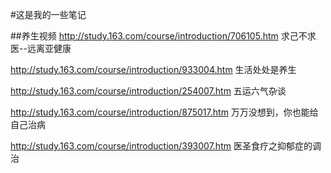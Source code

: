 #这是我的一些笔记

##养生视频
http://study.163.com/course/introduction/706105.htm  求己不求医--远离亚健康

http://study.163.com/course/introduction/933004.htm  生活处处是养生

http://study.163.com/course/introduction/254007.htm  五运六气杂谈

http://study.163.com/course/introduction/875017.htm  万万没想到，你也能给自己治病

http://study.163.com/course/introduction/393007.htm  医圣食疗之抑郁症的调治



